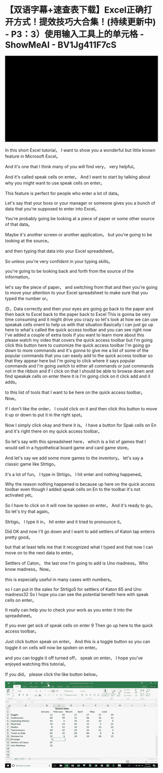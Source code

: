 # 【双语字幕+速查表下载】Excel正确打开方式！提效技巧大合集！(持续更新中) - P3：3）使用输入工具上的单元格 - ShowMeAI - BV1Jg411F7cS

![](img/b5fe42f0b88cc861c29c8d5c6910724a_0.png)

In this short Excel tutorial， I want to show you a wonderful but little known feature in Microsoft Excel。

 And it's one that I think many of you will find very， very helpful。

 And it's called speak cells on enter。 And I want to start by talking about why you might want to use speak cells on enter。

 This feature is perfect for people who enter a lot of data。

 Let's say that your boss or your manager or someone gives you a bunch of data that you're supposed to enter into Excel。

 You're probably going be looking at a piece of paper or some other source of that data。

 Maybe it's another screen or another application。 but you're going to be looking at the source。

 and then typing that data into your Excel spreadsheet。

 So unless you're very confident in your typing skills。

 you're going to be looking back and forth from the source of the information。

 let's say the piece of paper。 and switching from that and then you're going to move your attention to your Excel spreadsheet to make sure that you typed the number or。

😊，Data correctly and then your eyes are going go back to the paper and then back to Excel back to the paper back to Excel This is gonna be very time consuming and it might drive you crazy so let's look at how we can use speakak cells onent to help us with that situation Basically I can just go up here to what's called the quick access toolbar and you can see right now I've added a couple of extra tools if you want to learn more about this please watch my video that covers the quick access toolbar but I'm going click this button here to customize the quick access toolbar I'm going go down to more commands and it's gonna to give me a list of some of the popular commands that you can easily add to the quick access toolbar so that they appear here but I'm going to click where it says popular commands and I'm going switch to either all commands or just commands not in the ribbon and if I click on that I should be able to browse down and find speakak cells on enter there it is I'm going click on it click add and it adds。

to this list of tools that I want to be here on the quick access toolbar。 Now。

 if I don't like the order， I could click on it and then click this button to move it up or down to put it in the right spot。

 Now I simply click okay and there it is。 I have a button for Spak cells on En and it's right there on my quick access toolbar。

 So let's say with this spreadsheet here， which is a list of games that I would sell in a hypothetical board game and card game store。

 And let's say we add some more games to the inventory。 let's say a classic game like Strtigo。

 it's a lot of fun。 I type in Strtigo。 I hit enter and nothing happened。

 Why the reason nothing happened is because up here on the quick access toolbar even though I added speak cells on En to the toolbar it's not activated yet。

 So I have to click on it will now be spoken on enter。 And it's ready to go。 So let's try that again。

 Strtigo。 I type it in， hit enter and it tried to pronounce it。

Did OK and now I'll go down and I want to add settlers of Katon tap enterrs pretty good。

 but that at least tells me that it recognized what I typed and that now I can move on to the next data to enter。

Settlers of Caton， the last one I'm going to add is Uno madness。Who know madness。Now。

 this is especially useful in many cases with numbers。

 so I can put in the sales for Strtigo5 for settlers of Katon 65 and Uno madness32 So I hope you can see the potential benefit here with speak cells on enter。

 It really can help you to check your work as you enter it into the spreadsheet。

 If you ever get sick of speak cells on enter 9 Then go up here to the quick access toolbar。

 Just click button speak on enter。 And this is a toggle button so you can toggle it on cells will now be spoken on enter。

 and you can toggle it off turned off， speak on enter。 I hope you've enjoyed watching this tutorial。

 If you did， please click the like button below。

![](img/b5fe42f0b88cc861c29c8d5c6910724a_2.png)